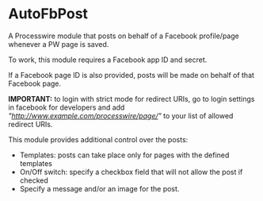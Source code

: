 # AutoFbPost
A Processwire module that posts on behalf of a Facebook profile/page whenever a PW page is saved.

To work, this module requires a Facebook app ID and secret.

If a Facebook page ID is also provided, posts will be made on behalf of that Facebook page.

**IMPORTANT:** to login with strict mode for redirect URIs, go to login settings in facebook for developers and add *"http://www.example.com/processwire/page/"* to your list of allowed redirect URIs.

This module provides additional control over the posts:
- Templates: posts can take place only for pages with the defined templates 
- On/Off switch: specify a checkbox field that will not allow the post if checked
- Specify a message and/or  an image for the post.
